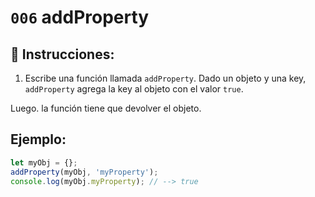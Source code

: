 # `006` addProperty

## 📝 Instrucciones:

1. Escribe una función llamada `addProperty`. Dado un objeto y una key, `addProperty` agrega  la key al objeto con el valor `true`.

Luego. la función tiene que devolver el objeto.

## Ejemplo:

```Javascript
let myObj = {};
addProperty(myObj, 'myProperty');
console.log(myObj.myProperty); // --> true
```
